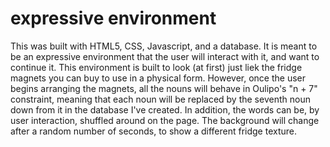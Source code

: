 expressive environment
=======================

This was built with HTML5, CSS, Javascript, and a database.  It is meant to be an expressive environment that the user will interact with it, and want to continue it.  This environment is built to look (at first) just liek the fridge magnets you can buy to use in a physical form.  However, once the user begins arranging the magnets, all the nouns will behave in Oulipo's "n + 7" constraint, meaning that each noun will be replaced by the seventh noun down from it in the database I've created.  In addition, the words can be, by user interaction, shuffled around on the page.  The background will change after a random number of seconds, to show a different fridge texture.